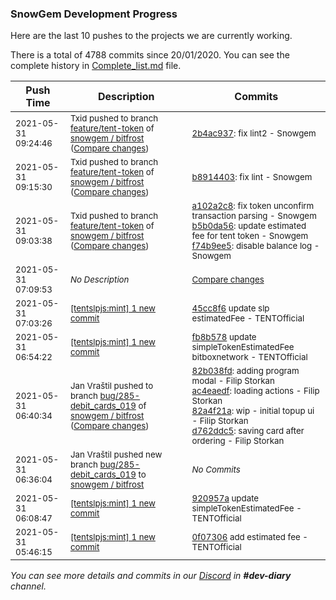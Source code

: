 
### SnowGem Development Progress

Here are the last 10 pushes to the projects we are currently working.

There is a total of 4788 commits since 20/01/2020. You can see the complete history in
 [Complete_list.md](Complete_list.md) file.

| Push Time | Description | Commits |
| --- | --- | --- |
| <sub>2021-05-31 09:24:46</sub> | <sub>Txid pushed to branch [feature/tent\-token](https://gitlab.com/snowgem/bitfrost/commits/feature/tent-token) of [snowgem / bitfrost](https://gitlab.com/snowgem/bitfrost) ([Compare changes](https://gitlab.com/snowgem/bitfrost/compare/b891440373caa21d2a2dffbcdac28ddbe51efd75...2b4ac9374fb84e43038b3b38c7d2f66a4827ecfb))</sub> | <sub>[2b4ac937](https://gitlab.com/snowgem/bitfrost/-/commit/2b4ac9374fb84e43038b3b38c7d2f66a4827ecfb): fix lint2 - Snowgem</sub> |
| <sub>2021-05-31 09:15:30</sub> | <sub>Txid pushed to branch [feature/tent\-token](https://gitlab.com/snowgem/bitfrost/commits/feature/tent-token) of [snowgem / bitfrost](https://gitlab.com/snowgem/bitfrost) ([Compare changes](https://gitlab.com/snowgem/bitfrost/compare/f74b9ee56a2e101b57285da0d04d81df85cb2da9...b891440373caa21d2a2dffbcdac28ddbe51efd75))</sub> | <sub>[b8914403](https://gitlab.com/snowgem/bitfrost/-/commit/b891440373caa21d2a2dffbcdac28ddbe51efd75): fix lint - Snowgem</sub> |
| <sub>2021-05-31 09:03:38</sub> | <sub>Txid pushed to branch [feature/tent\-token](https://gitlab.com/snowgem/bitfrost/commits/feature/tent-token) of [snowgem / bitfrost](https://gitlab.com/snowgem/bitfrost) ([Compare changes](https://gitlab.com/snowgem/bitfrost/compare/43bd59b399e17ec4899132e1eac31b0f896a2d7f...f74b9ee56a2e101b57285da0d04d81df85cb2da9))</sub> | <sub>[a102a2c8](https://gitlab.com/snowgem/bitfrost/-/commit/a102a2c8568f47f15da55810f9ca9bddebab538a): fix token unconfirm transaction parsing - Snowgem<br>[b5b0da56](https://gitlab.com/snowgem/bitfrost/-/commit/b5b0da561dd73edb813cdf77c0055e973423fe95): update estimated fee for tent token - Snowgem<br>[f74b9ee5](https://gitlab.com/snowgem/bitfrost/-/commit/f74b9ee56a2e101b57285da0d04d81df85cb2da9): disable balance log - Snowgem</sub> |
| <sub>2021-05-31 07:09:53</sub> | <sub>_No Description_</sub> | <sub>[Compare changes](https://github.com/TENTSLP/tentslpjs/compare/45cc8f6f5a44...08064cc6b176)</sub> |
| <sub>2021-05-31 07:03:26</sub> | <sub>[[tentslpjs:mint] 1 new commit](https://github.com/TENTSLP/tentslpjs/commit/45cc8f6f5a447dc3e9824e5f472a4812791c4cdc)</sub> | <sub>[45cc8f6](https://github.com/TENTSLP/tentslpjs/commit/45cc8f6f5a447dc3e9824e5f472a4812791c4cdc) update slp estimatedFee - TENTOfficial</sub> |
| <sub>2021-05-31 06:54:22</sub> | <sub>[[tentslpjs:mint] 1 new commit](https://github.com/TENTSLP/tentslpjs/commit/fb8b578ade91bb598dea51c81ec147d71db209bc)</sub> | <sub>[fb8b578](https://github.com/TENTSLP/tentslpjs/commit/fb8b578ade91bb598dea51c81ec147d71db209bc) update simpleTokenEstimatedFee bitboxnetwork - TENTOfficial</sub> |
| <sub>2021-05-31 06:40:34</sub> | <sub>Jan Vraštil pushed to branch [bug/285\-debit\_cards\_019](https://gitlab.com/snowgem/bitfrost/commits/bug/285-debit_cards_019) of [snowgem / bitfrost](https://gitlab.com/snowgem/bitfrost) ([Compare changes](https://gitlab.com/snowgem/bitfrost/compare/9df9211d304a1c6581bbfa81e6ed7fcbed062dd6...d762ddc5b3a3ac6f39f706ebc6bd7299deaac0db))</sub> | <sub>[82b038fd](https://gitlab.com/snowgem/bitfrost/-/commit/82b038fd271e15d6199f0dc1a8119b71f4508f2f): adding program modal - Filip Storkan<br>[ac4eaedf](https://gitlab.com/snowgem/bitfrost/-/commit/ac4eaedf5260d0f31403a443d4110cd031631b94): loading actions - Filip Storkan<br>[82a4f21a](https://gitlab.com/snowgem/bitfrost/-/commit/82a4f21a540110dc9b1505be525e38b94c050b5d): wip - initial topup ui - Filip Storkan<br>[d762ddc5](https://gitlab.com/snowgem/bitfrost/-/commit/d762ddc5b3a3ac6f39f706ebc6bd7299deaac0db): saving card after ordering - Filip Storkan</sub> |
| <sub>2021-05-31 06:36:04</sub> | <sub>Jan Vraštil pushed new branch [bug/285\-debit\_cards\_019](https://gitlab.com/snowgem/bitfrost/commits/bug/285-debit_cards_019) to [snowgem / bitfrost](https://gitlab.com/snowgem/bitfrost)</sub> | <sub>_No Commits_</sub> |
| <sub>2021-05-31 06:08:47</sub> | <sub>[[tentslpjs:mint] 1 new commit](https://github.com/TENTSLP/tentslpjs/commit/920957ad64b6fdf73da0b1da96c71953ea7483ea)</sub> | <sub>[920957a](https://github.com/TENTSLP/tentslpjs/commit/920957ad64b6fdf73da0b1da96c71953ea7483ea) update simpleTokenEstimatedFee - TENTOfficial</sub> |
| <sub>2021-05-31 05:46:15</sub> | <sub>[[tentslpjs:mint] 1 new commit](https://github.com/TENTSLP/tentslpjs/commit/0f07306788858e282bf70b382a016cd60d5fc4ae)</sub> | <sub>[0f07306](https://github.com/TENTSLP/tentslpjs/commit/0f07306788858e282bf70b382a016cd60d5fc4ae) add estimated fee - TENTOfficial</sub> |

_You can see more details and commits in our [Discord](https://discord.gg/zumGnbg) in **#dev-diary** channel._
